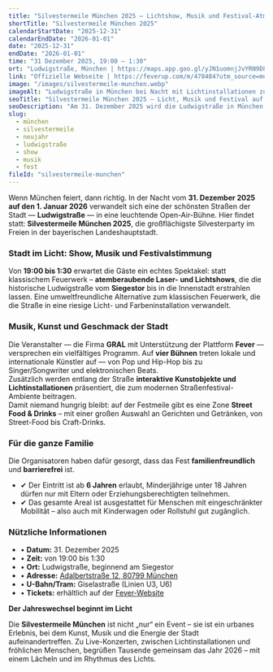 ```yaml
---
title: "Silvestermeile München 2025 — Lichtshow, Musik und Festival-Atmosphäre an der Ludwigstraße"
shortTitle: "Silvestermeile München 2025"
calendarStartDate: "2025-12-31"
calendarEndDate: "2026-01-01"
date: "2025-12-31"
endDate: "2026-01-01"
time: "31 Dezember 2025, 19:00 – 1:30"
ort: "Ludwigstraße, München | https://maps.app.goo.gl/yJN1uomnjJvYRN9D8?utm_source=munchen-vesti&utm_medium=referral&utm_campaign=maps_link&utm_content=address"
link: "Offizielle Webseite | https://feverup.com/m/478484?utm_source=munchen-vesti&utm_medium=referral&utm_campaign=silvestermeile-munchen2025&utm_content=body_link"
image: "/images/silvestermeile-munchen.webp"
imageAlt: "Ludwigstraße in München bei Nacht mit Lichtinstallationen zur Silvesterfeier"
seoTitle: "Silvestermeile München 2025 – Licht, Musik und Festival auf der Ludwigstraße"
seoDescription: "Am 31. Dezember 2025 wird die Ludwigstraße in München zur Feiermeile mit Licht- und Lasershow, vier Bühnen mit Live-Acts und Street-Food-&-Drinks-Zone."
slug:
  - münchen
  - silvestermeile
  - neujahr
  - ludwigstraße
  - show
  - musik
  - fest
fileId: "silvestermeile-munchen"
---
```


Wenn München feiert, dann richtig. In der Nacht vom **31. Dezember 2025 auf den 1. Januar 2026** verwandelt sich eine der schönsten Straßen der Stadt — **Ludwigstraße** — in eine leuchtende Open-Air-Bühne. Hier findet statt: **Silvestermeile München 2025**, die großflächigste Silvesterparty im Freien in der bayerischen Landeshauptstadt.

### Stadt im Licht: Show, Musik und Festivalstimmung  
Von **19:00 bis 1:30** erwartet die Gäste ein echtes Spektakel: statt klassischem Feuerwerk – **atemberaubende Laser- und Lichtshows**, die die historische Ludwigstraße vom **Siegestor** bis in die Innenstadt erstrahlen lassen. Eine umweltfreundliche Alternative zum klassischen Feuerwerk, die die Straße in eine riesige Licht- und Farbeninstallation verwandelt.

### Musik, Kunst und Geschmack der Stadt  
Die Veranstalter — die Firma **GRAL** mit Unterstützung der Plattform **Fever** — versprechen ein vielfältiges Programm. Auf **vier Bühnen** treten lokale und internationale Künstler auf — von Pop und Hip-Hop bis zu Singer/Songwriter und elektronischen Beats.  
Zusätzlich werden entlang der Straße **interaktive Kunstobjekte und Lichtinstallationen** präsentiert, die zum modernen Straßenfestival-Ambiente beitragen.  
Damit niemand hungrig bleibt: auf der Festmeile gibt es eine Zone **Street Food & Drinks** – mit einer großen Auswahl an Gerichten und Getränken, von Street-Food bis Craft-Drinks.

### Für die ganze Familie  
Die Organisatoren haben dafür gesorgt, dass das Fest **familienfreundlich** und **barrierefrei** ist.  
- ✔ Der Eintritt ist ab **6 Jahren** erlaubt, Minderjährige unter 18 Jahren dürfen nur mit Eltern oder Erziehungsberechtigten teilnehmen.  
- ✔ Das gesamte Areal ist ausgestattet für Menschen mit eingeschränkter Mobilität – also auch mit Kinderwagen oder Rollstuhl gut zugänglich.

### Nützliche Informationen  
- • **Datum:** 31. Dezember 2025  
- • **Zeit:** von 19:00 bis 1:30  
- • **Ort:** Ludwigstraße, beginnend am Siegestor  
- • **Adresse:** [Adalbertstraße 12, 80799 München](https://maps.app.goo.gl/QXL6TGqtUTNXzX4V9?utm_source=munchen-vesti&utm_medium=referral&utm_campaign=maps_link&utm_content=address)  
- • **U-Bahn/Tram:** Giselastraße (Linien U3, U6)  
- • **Tickets:** erhältlich auf der [Fever-Website](https://feverup.com/m/478484?utm_source=munchen-vesti&utm_medium=referral&utm_campaign=silvestermeile-munchen2025&utm_content=body_link)

**Der Jahreswechsel beginnt im Licht**

Die **Silvestermeile München** ist nicht „nur“ ein Event – sie ist ein urbanes Erlebnis, bei dem Kunst, Musik und die Energie der Stadt aufeinandertreffen. Zu Live-Konzerten, zwischen Lichtinstallationen und fröhlichen Menschen, begrüßen Tausende gemeinsam das Jahr 2026 – mit einem Lächeln und im Rhythmus des Lichts.
